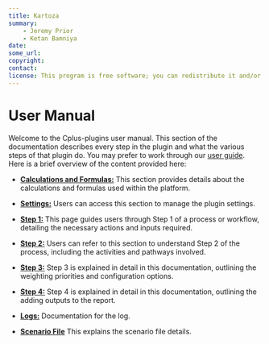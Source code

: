 ```yaml
---
title: Kartoza
summary:
    - Jeremy Prior
    - Ketan Bamniya
date:
some_url:
copyright:
contact:
license: This program is free software; you can redistribute it and/or modify it under the terms of the GNU Affero General Public License as published by the Free Software Foundation; either version 3 of the License, or (at your option) any later version.
---
```


# User Manual

Welcome to the Cplus-plugins user manual. This section of the documentation describes every step in the plugin and what the various steps of that plugin do. You may prefer to work through our [user guide](../guide/index.md). Here is a brief overview of the content provided here:

* **[Calculations and Formulas:](calculation-and-formula.md)** This section provides details about the calculations and formulas used within the platform.

* **[Settings:](./settings.md)** Users can access this section to manage the plugin settings.

* **[Step 1:](step-1.md)** This page guides users through Step 1 of a process or workflow, detailing the necessary actions and inputs required.

* **[Step 2:](step-2.md)** Users can refer to this section to understand Step 2 of the process, including the activities and pathways involved.

* **[Step 3:](step-3.md)** Step 3 is explained in detail in this documentation, outlining the weighting priorities and configuration options.

* **[Step 4:](step-4.md)** Step 4 is explained in detail in this documentation, outlining the adding outputs to the report.

* **[Logs:](logs.md)** Documentation for the log.

* **[Scenario File](./scenario-file.md)** This explains the scenario file details.
